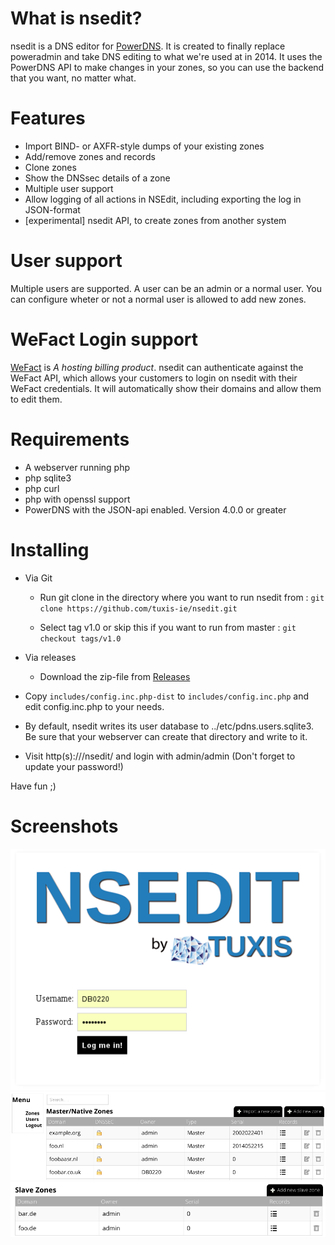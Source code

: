 What is nsedit?
===============

nsedit is a DNS editor for [PowerDNS](https://www.powerdns.com/). It is created
to finally replace poweradmin and take DNS editing to what we're used at in
2014. It uses the PowerDNS API to make changes in your zones, so you can use
the backend that you want, no matter what.

Features
========
* Import BIND- or AXFR-style dumps of your existing zones
* Add/remove zones and records
* Clone zones
* Show the DNSsec details of a zone
* Multiple user support
* Allow logging of all actions in NSEdit, including exporting the log in JSON-format
* [experimental] nsedit API, to create zones from another system

User support
============
Multiple users are supported. A user can be an admin or a normal user. You can
configure wheter or not a normal user is allowed to add new zones.

WeFact Login support
====================
[WeFact](https://www.wefact.com/wefact-hosting/) is _A hosting billing
product_. nsedit can authenticate against the WeFact API, which allows your
customers to login on nsedit with their WeFact credentials. It will
automatically show their domains and allow them to edit them.

Requirements
============
* A webserver running php
* php sqlite3
* php curl
* php with openssl support
* PowerDNS with the JSON-api enabled. Version 4.0.0 or greater

Installing
==========

* Via Git
    -  Run git clone in the directory where you want to run nsedit from
    : ```git clone https://github.com/tuxis-ie/nsedit.git```

    - Select tag v1.0 or skip this if you want to run from master
    : ```git checkout tags/v1.0```
* Via releases
    - Download the zip-file from [Releases](https://github.com/tuxis-ie/nsedit/releases)

* Copy ```includes/config.inc.php-dist``` to ```includes/config.inc.php``` and edit config.inc.php to your needs.

* By default, nsedit writes its user database to ../etc/pdns.users.sqlite3. Be sure that your webserver can create that directory and write to it.

* Visit http(s)://<url>/nsedit/ and login with admin/admin (Don't forget to update your password!)

Have fun ;)

Screenshots
===========

![The login screen](screenshots/login.png)
![Master zones](screenshots/master-import-zones.png)
![Slave zones](screenshots/slavezones.png)


